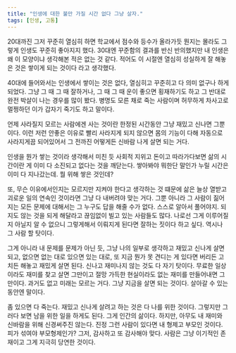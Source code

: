 ```yaml
---
title: "인생에 대한 불만 가질 시간 없다 그냥 살자."
tags: [인생, 고통]
---
```


20대까진 그저 꾸준히 열심히 하면 학교에서 점수와 등수가 올라가듯 뭔지는 몰라도 그렇게 인생도 꾸준히 좋아지지 했다. 30대엔 꾸준함의 결과를 반신 반의했지만 내 인생은 왜 이 모양이냐 생각해본 적은 없는 것 같다. 적어도 이 시절엔 열심히 성실하게 잘 해놓은 것은 쌓이게 되는 것이다 라고 생각했다. 

40대에 들어와서는 인생에서 쌓이는 것은 없다, 열심히고 꾸준히고 다 의미 없구나 하게 되었다. 그냥 그 때 그 때 잘하거나, 그 때 그 때 운이 좋으면 횡재하기도 하고 그 반대로 완전 박살이 나는 경우를 많이 봤다. 병명도 모른 채로 죽는 사람이며 허무하게 차사고로 멀쩡하던 이가 갑자기 죽기도 하고 말이다. 

언제 사라질지 모르는 사람에겐 사는 것이란 한정된 시간동안 그냥 재밌고 신나면 그뿐이다. 이런 저런 안좋은 이유로 빨리 사라지게 되지 않으면 몸의 기능이 다해 자동으로 사라지게끔 되어있어서 그 전까진 어떻게든 신바람 나게 살면 되는 거다. 

인생을 뭔가 쌓는 것이라 생각해서 미친 듯 사회적 지위고 돈이고 따라가다보면 삶의 시간이란 게 이미 다 소진되고 없다는 것을 깨닫는다. 쌓아봐야 뭐한단 말인가 누릴 시간은 이미 다 지나갔는데. 뭘 위해 쌓은 것인데?

또, 무슨 이유에서인지는 모르지만 지켜야 한다고 생각하는 것 떄문에 삶은 늘상 열받고 괴로운 일의 연속인 것이라면 그냥 다 내버려야 맞는 거다. 그뿐 아니라 그 사람이 짊어지는 모든 문제에 대해서는 그 누구도 답을 해줄 수가 없다. 스스로 알아서 풀어야지. 되지도 않는 것을 되게 해달라고 끊임없이 빌고 있는 사람들도 많다. 나로선 그게 이루어질지 아닐지 알 수 없으니 그렇게해서 이뤄지게 된다면 잘하는 짓이다 하고 싶다. 역시나 그 사람 할 탓이다. 

그게 아니라 내 문제를 문제가 아닌 듯, 그냥 나의 일부로 생각하고 재밌고 신나게 살면되고, 없으면 없는 대로 있으면 있는 대로, 또 지금 뭔가 못 견디는 게 있다면 버리든 고치든 해놓고 재밌게 살면 된다. 신나고 재미나지 않는 것도 다 자기 탓이다. 무료한 일상이라도 재미를 찾고 살면 그만이고 절망 가득한 현실이라도 없는 재미를 만들어내면 그만이다. 과거도 없고 미래는 모르는 거다. 그냥 지금을 살면 되는 것이다. 살아갈 수 있는 동안엔 말이다. 

좀 있으면 다 죽는다. 재밌고 신나게 살려고 하는 것은 다 나를 위한 것이다. 그렇지만 그러다 보면 남을 위한 일을 하게도 된다. 그게 인간의 삶이다. 하지만, 아무도 내 재미와 신바람을 위해 신경써주진 않는다. 진정 그런 사람이 있다면 내 형제고 부모인 것이다. 피가 섞여야 부모형제인가? 그저, 감사하고 또 감사해야 맞다. 사람은 그냥 이기적인 존재이고 그게 지극히 당연한 것이다. 

